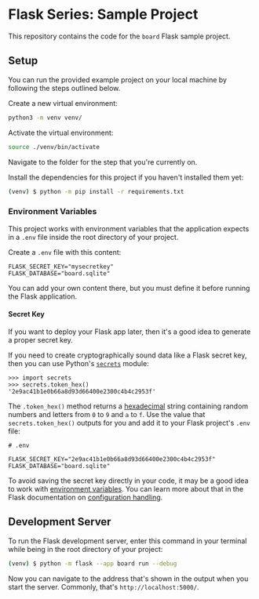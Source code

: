 # Flask Series: Sample Project

This repository contains the code for the `board` Flask sample project.

## Setup

You can run the provided example project on your local machine by following the steps outlined below.

Create a new virtual environment:

```bash
python3 -m venv venv/
```

Activate the virtual environment:

```bash
source ./venv/bin/activate
```

Navigate to the folder for the step that you're currently on.

Install the dependencies for this project if you haven't installed them yet:

```bash
(venv) $ python -m pip install -r requirements.txt
```

### Environment Variables

This project works with environment variables that the application expects in a `.env` file inside the root directory of your project.

Create a `.env` file with this content:

```
FLASK_SECRET_KEY="mysecretkey"
FLASK_DATABASE="board.sqlite"
```

You can add your own content there, but you must define it before running the Flask application.

#### Secret Key

If you want to deploy your Flask app later, then it's a good idea to generate a proper secret key.

If you need to create cryptographically sound data like a Flask secret key, then you can use Python's [`secrets`](https://docs.python.org/3/library/secrets.html) module:

```pycon
>>> import secrets
>>> secrets.token_hex()
'2e9ac41b1e0b66a8d93d66400e2300c4b4c2953f'
```

The `.token_hex()` method returns a [hexadecimal](https://en.wikipedia.org/wiki/Hexadecimal) string containing random numbers and letters from `0` to `9` and `a` to `f`. Use the value that `secrets.token_hex()` outputs for you and add it to your Flask project's `.env` file:

```
# .env

FLASK_SECRET_KEY="2e9ac41b1e0b66a8d93d66400e2300c4b4c2953f"
FLASK_DATABASE="board.sqlite"

```

To avoid saving the secret key directly in your code, it may be a good idea to work with [environment variables](https://12factor.net/config). You can learn more about that in the Flask documentation on [configuration handling](https://flask.palletsprojects.com/en/2.3.x/config/).

## Development Server

To run the Flask development server, enter this command in your terminal while being in the root directory of your project:

```bash
(venv) $ python -m flask --app board run --debug
```

Now you can navigate to the address that's shown in the output when you start the server. Commonly, that's `http://localhost:5000/`.
